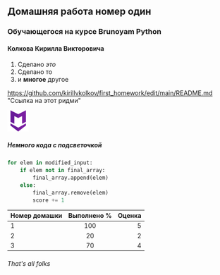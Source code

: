 ## Домашняя работа номер один
### Обучающегося на курсе Brunoyam Python
#### Колкова Кирилла Викторовича

1. Сделано *это*
2. Сделано то
3. и **многое** другое

https://github.com/kirillvkolkov/first_homework/edit/main/README.md "Ссылка на этот ридми"

![](https://github.com/adam-p/markdown-here/raw/master/src/common/images/icon48.png "И какой-то логотип")

##### Немного кода с подсветочкой
```python
for elem in modified_input:
    if elem not in final_array:
        final_array.append(elem)
    else:
        final_array.remove(elem)
        score += 1

```

| Номер домашки | Выполнено %  | Оценка|
| ------------- |:------------:| -----:|
|       1       |      100     |   5   |
|       2       |      20      |   2   |
|       3       |      70      |   4   |


###### That's all folks
